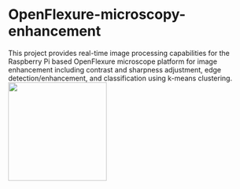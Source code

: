 # OpenFlexure-microscopy-enhancement
This project provides real-time image processing capabilities for the Raspberry Pi based OpenFlexure microscope platform for image enhancement including contrast and sharpness adjustment, edge detection/enhancement, and classification using k-means clustering.
<img src="https://openflexure.org/assets/ofm-photos/v7_side_view_crop.jpg" width="200" />
